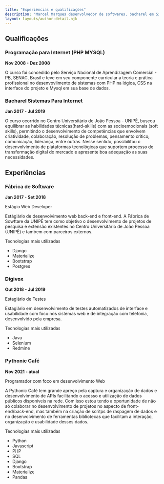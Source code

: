 ```yaml
---
title: "Experiências e qualificações"
description: "Marcel Marques desenvolvedor de softwares, bacharel em Sistemas para Internet. Nesse link veja mais sobre minhas qualificações e experiências."
layout: layouts/author-detail.njk
---
```


## Qualificações

### Programação para Internet (PHP MYSQL)

**Nov 2008 - Dez 2008**

O curso foi concedido pelo Serviço Nacional de Aprendizagem Comercial - PB, SENAC,
Brasil e teve em seu componente curricular a teoria e prática profissional no
desenvovlimento de sistemas com PHP na lógica, CSS na interface do projeto e Mysql
em sua base de dados.

### Bacharel Sistemas Para Internet

**Jan 2017 - Jul 2019**

O curso ocorrido no  Centro Universitário de João Pessoa - UNIPÊ, buscou
equilibrar as habilidades técnicas(hard-skills) com as socioemocionais
(soft skills), permitindo o desenvolvimento de competências que envolvem
criatividade, colaboração, resolução de problemas, pensamento crítico,
comunicação, liderança, entre outras. Nesse sentido, possibilitou o
desenvolvimento de plataformas tecnológicas que suportem processo de
transformação digital do mercado e apresente boa adequação as suas necessidades.

## Experiências

### Fábrica de Software

**Jan 2017 - Set 2018**

Estágio Web Developer

Estágiário de desenvolvimento web back-end e front-end. A Fábrica de Sowftare da
UNIPÊ tem como objetivo o desenvolvimento de projetos de pesquisa e extensão
existentes no Centro Universitário de João Pessoa (UNIPÊ) e tambem com parceiros
externos.

Tecnologias mais utilizadas

* Django
* Materialize
* Bootstrap
* Postgres

### Digivox

**Out 2018 - Jul 2019**

Estagiário de Testes

Estagiário em desenvolvimento de testes automatizados de interface e usabilidade
com foco nos sistemas web e de integração com telefonia, desenvolvido pela empresa.

Tecnologias mais utilizadas

* Java
* Selenium
* Redmine

### Pythonic Café

**Nov 2021 - atual**

Programador com foco em desenvolvimento Web

A Pythonic Café tem grande apreço pela captura e organização de dados e
desenvolvimento de APIs facilitando o acesso e utilização de dados públicos
disponíveis na rede. Com isso estou tendo a oportunidade de não só colaborar no
desenvolvimento de projetos no aspecto de front-end/back-end, mas também na
criação de scritps de raspagem de dados e no desenvolvimento de ferramentas
bibliotecas que facilitam a interação, organização e usabilidade desses dados.

Tecnologias mais utilizadas

* Python
* Javascript
* PHP
* SQL
* Django
* Bootstrap
* Materialize
* Pandas
